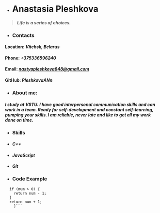 * # **Anastasia Pleshkova**
 > #### *Life is a series of choices.*
* ### **Contacts**
#### **Location:** *Vitebsk, Belarus*
#### **Phone:** *+375336596240*
#### **Email:** *nastyapleshkova848@gmail.com*
#### **GitHub:** *PleshkovaANn*
* ### **About me:**
#### *I study at VSTU. I have good interpersonal communication skills and can work in a team. Ready for self-development and constant self-learning, pumping your skills. I am reliable, never late and like to get all my work done on time.*
* ### **Skills**
* #### *C++*
* #### *JavaScript*
* #### *Git*
* ### **Code Example**

```const func = (num) => {
  if (num > 0) {
    return num - 1;
  }
  return num + 1;
    }```

